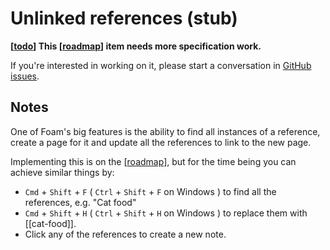 # Unlinked references (stub)

**[[todo]] This [[roadmap]] item needs more specification work.**

If you're interested in working on it, please start a conversation in [GitHub issues](https://github.com/foambubble/foam/issues).

## Notes

One of Foam's big features is the ability to find all instances of a reference, create a page for it and update all the references to link to the new page.

Implementing this is on the [[roadmap]], but for the time being you can achieve similar things by:

- `Cmd` + `Shift` + `F` ( `Ctrl` + `Shift` + `F` on Windows ) to find all the references, e.g. "Cat food"
- `Cmd` + `Shift` + `H` ( `Ctrl` + `Shift` + `H` on Windows ) to replace them with [[cat-food]].
- Click any of the references to create a new note.

[//begin]: # "Autogenerated link references for markdown compatibility"
[todo]: todo.md "Todo"
[roadmap]: roadmap.md "Roadmap"
[//end]: # "Autogenerated link references"
